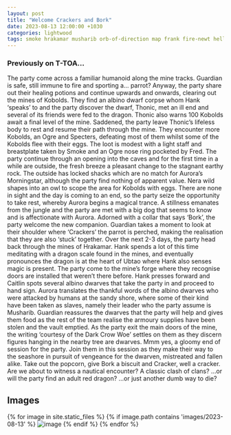 ```yaml
---
layout: post
title: "Welcome Crackers and Bork"
date: 2023-08-13 12:00:00 +1030
categories: lightwood
tags: smoke hrakamar musharib orb-of-direction map frank fire-newt hellhound gremlin
---
```

### Previously on T-TOA…
The party come across a familiar humanoid along the mine tracks. Guardian is safe, still immune to fire and sporting a… parrot? Anyway, the party share out their healing potions and continue upwards and onwards, clearing out the mines of Kobolds. They find an albino dwarf corpse whom Hank ‘speaks’ to and the party discover the dwarf, Thonic, met an ill end and several of its friends were fed to the dragon. Thonic also warns 100 Kobolds await a final level of the mine. Saddened, the party leave Thonic’s lifeless body to rest and resume their path through the mine. They encounter more Kobolds, an Ogre and Specters, defeating most of them whilst some of the Kobolds flee with their eggs. The loot is modest with a light staff and breastplate taken by Smoke and an Ogre nose ring pocketed by Fred. The party continue through an opening into the caves and for the first time in a while are outside, the fresh breeze a pleasant change to the stagnant earthy rock. The outside has locked shacks which are no match for Aurora’s Morningstar, although the party find nothing of apparent value. Nera wild shapes into an owl to scope the area for Kobolds with eggs. There are none in sight and the day is coming to an end, so the party seize the opportunity to take rest, whereby Aurora begins a magical trance. A stillness emanates from the jungle and the party are met with a big dog that seems to know and is affectionate with Aurora. Adorned with a collar that says ‘Bork’, the party welcome the new companion. Guardian takes a moment to look at their shoulder where ‘Crackers’ the parrot is perched, making the realisation that they are also ‘stuck’ together. Over the next 2-3 days, the party head back through the mines of Hrakamar. Hank spends a lot of this time meditating with a dragon scale found in the mines, and eventually pronounces the dragon is at the heart of Ubtao where Hank also senses magic is present. The party come to the mine’s forge where they recognise doors are installed that weren’t there before. Hank presses forward and Caitlin spots several albino dwarves that take the party in and proceed to hand sign. Aurora translates the thankful words of the albino dwarves who were attacked by humans at the sandy shore, where some of their kind have been taken as slaves, namely their leader who the party assume is Musharib. Guardian reassures the dwarves that the party will help and gives them food as the rest of the team realise the armoury supplies have been stolen and the vault emptied. As the party exit the main doors of the mine, the writing ‘courtesy of the Dark Crow Woe’ settles on them as they discern figures hanging in the nearby tree are dwarves. Mmm yes, a gloomy end of session for the party. Join them in this session as they make their way to the seashore in pursuit of vengeance for the dwarven, mistreated and fallen alike. Take out the popcorn, give Bork a biscuit and Cracker, well a cracker. Are we about to witness a nautical encounter? A classic clash of clans? …or will the party find an adult red dragon? …or just another dumb way to die?

## Images
{% for image in site.static_files %}
{% if image.path contains 'images/2023-08-13' %}
<img src="{{image.path}}" alt="image" />
{% endif %}
{% endfor %}
